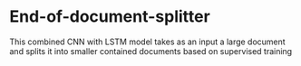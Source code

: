 # End-of-document-splitter
This combined CNN with LSTM model takes as an input a large document and splits it into smaller contained documents based on supervised training
